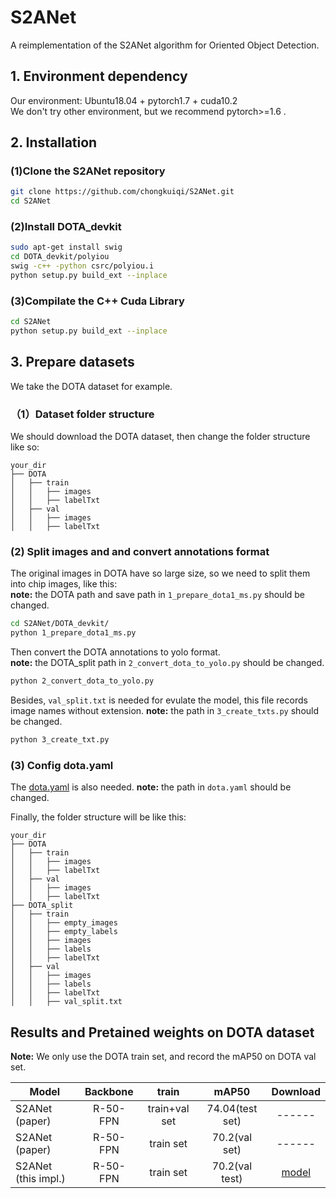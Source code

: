 # S2ANet

A reimplementation of the S2ANet algorithm for Oriented Object Detection.

## 1. Environment dependency  

Our environment:  Ubuntu18.04 + pytorch1.7 + cuda10.2  
We don't try other environment, but we  recommend pytorch>=1.6 .

## 2. Installation

### (1)Clone the S2ANet repository

```bash
git clone https://github.com/chongkuiqi/S2ANet.git   
cd S2ANet  
```  

### (2)Install DOTA_devkit  

```bash
sudo apt-get install swig  
cd DOTA_devkit/polyiou  
swig -c++ -python csrc/polyiou.i  
python setup.py build_ext --inplace  
```

### (3)Compilate the C++ Cuda Library

```bash
cd S2ANet
python setup.py build_ext --inplace
```

## 3. Prepare datasets  

We take the DOTA dataset for example.

### （1）Dataset folder structure

We should download the DOTA dataset, then change the folder structure like so:  

```
your_dir
├── DOTA
│   ├── train
│   │   ├── images
│   │   ├── labelTxt
│   ├── val
│   │   ├── images
│   │   ├── labelTxt
```

### (2) Split images and and convert annotations format  

The original images in DOTA have so large size, so we need to split them into chip images, like this:  
**note:** the DOTA path and save path in `1_prepare_dota1_ms.py` should be changed.  

```bash
cd S2ANet/DOTA_devkit/
python 1_prepare_dota1_ms.py
```

Then convert the DOTA annotations to yolo format.  
**note:** the DOTA_split path in `2_convert_dota_to_yolo.py` should be changed.

```bash
python 2_convert_dota_to_yolo.py
```

Besides, `val_split.txt` is needed for evulate the model, this file records image names without extension.
**note:** the path in `3_create_txts.py` should be changed.

```bash
python 3_create_txt.py
```

### (3) Config dota.yaml  

The [dota.yaml](data/dota.yaml) is also needed.
**note:** the path in `dota.yaml` should be changed.

Finally, the folder structure will be like this:

```
your_dir
├── DOTA
│   ├── train
│   │   ├── images
│   │   ├── labelTxt
│   ├── val
│   │   ├── images
│   │   ├── labelTxt
├── DOTA_split
│   ├── train
│   │   ├── empty_images
│   │   ├── empty_labels
│   │   ├── images
│   │   ├── labels
│   │   ├── labelTxt
│   ├── val
│   │   ├── images
│   │   ├── labels
│   │   ├── labelTxt
│   │   ├── val_split.txt
```

## Results and Pretained weights on DOTA dataset  

**Note:** We only use the DOTA train set, and record the mAP50 on DOTA val set.  

| Model               | Backbone |      train    |      mAP50     | Download |
| ------------------- | :------: | :-----------: | :------------: | :-----:  |
| S2ANet (paper)      | R-50-FPN | train+val set | 74.04(test set) | ------   |
| S2ANet (paper)      | R-50-FPN | train set     | 70.2(val set)  | ------   |
| S2ANet (this impl.) | R-50-FPN | train set     | 70.2(val test) | [model](https://drive.google.com/file/d/1Vb50k5zp_WyC-u5lwtN11xzgwOwhQLS_/view?usp=sharing) |
